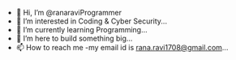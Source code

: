 - 👋 Hi, I’m @ranaraviProgrammer
- 👀 I’m interested in Coding & Cyber Security...
- 🌱 I’m currently learning Programming...
- 💞️ I’m here to build something big...
- 📫 How to reach me -my email id is rana.ravi1708@gmail.com...

<!---
ranaraviProgrammer/ranaraviProgrammer is a ✨ special ✨ repository because its `README.md` (this file) appears on your GitHub profile.
You can click the Preview link to take a look at your changes.
--->
